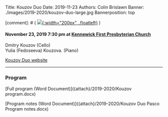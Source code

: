 Title: Kouzov Duo
Date: 2019-11-23
Authors: Colin Brislawn
Banner: ./images/2019-2020/kouzov-duo-large.jpg
Bannerposition: top

[comment]: # ( [![ ]({filename}/images/2017-2018/aeolus-quartet-400.jpg){:width="200px", .floatleft}]({filename}./AeolusQuartet.md) )

#### November 23, 2019 7:30 pm at [Kennewick First Presbyterian Church](https://www.google.com/maps/place/Kennewick+First+Presbyterian+Church)

Dmitry Kouzov (Cello) <br>
Yulia (Fedoseeva) Kouzova. (Piano)

[Kouzov Duo website](https://www.chambermuse.com/kouzov-duo)

---

### Program

[Full program (Word Document)]({attach}/2019-2020/Kouzov program.docx)

[Program notes (Word Document)]({attach}/2019-2020/Kouzov Duo Pasco Program notes.docx)
